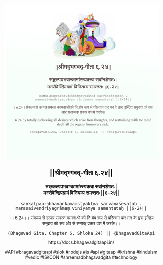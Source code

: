 <img src="../../asset/BG_6_24.png"/>
<center><h2>||श्रीमद्‍भगवद्‍-गीता ६.२४||</h2>
<h3>सङ्कल्पप्रभवान्कामांस्त्यक्त्वा सर्वानशेषतः |<br/>मनसैवेन्द्रियग्रामं विनियम्य समन्ततः ||६-२४||</h3>
<pre>saṅkalpaprabhavānkāmāṃstyaktvā sarvānaśeṣataḥ .<br/>manasaivendriyagrāmaṃ viniyamya samantataḥ ||6-24||</pre>
<p>।।6.24।। संकल्प से उत्पन्न समस्त कामनाओं को नि:शेष रूप से परित्याग कर मन के द्वारा इन्द्रिय समुदाय को सब ओर से सम्यक् प्रकार वश में करके।।</p>
<pre>(Bhagavad Gita, Chapter 6, Shloka 24) || @BhagavadGitaApi</pre><p>https://docs.bhagavadgitaapi.in/</p><p>#API #bhagavadgitaapi #slok #nodejs #js #api #gitaapi #krishna #hinduism #vedic #ISKCON #shreemadbhagavadgita #technology</p></center>